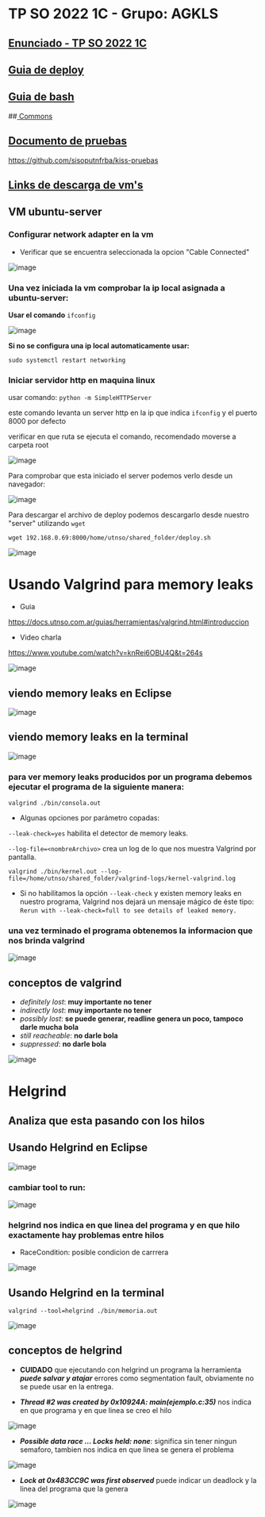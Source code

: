 # TP SO 2022 1C - Grupo: AGKLS

## [Enunciado - TP SO 2022 1C](https://docs.google.com/document/d/17WP76Vsi6ZrYlpYT8xOPXzLf42rQgtyKsOdVkyL5Jj0/edit)

## [Guia de deploy ](https://docs.utnso.com.ar/guias/herramientas/deploy.html#objetivo)

## [Guia de bash](https://docs.utnso.com.ar/guias/consola/bash.html#comandos-basicos)

##[ Commons](https://github.dev/sisoputnfrba/so-commons-library/tree/master/src)

## [Documento de pruebas](https://docs.google.com/document/d/1SBBTCweMCiBg6TPTt7zxdinRh4ealRasbu0bVlkty5o/edit) 

https://github.com/sisoputnfrba/kiss-pruebas

## [Links de descarga de vm's](https://www.utnso.com.ar/recursos/maquinas-virtuales/)

## VM ubuntu-server

### Configurar network adapter en la vm

- Verificar que se encuentra seleccionada la opcion "Cable Connected"

![image](https://user-images.githubusercontent.com/62452207/181865772-c5fca0cc-d5cf-45e2-a120-b103bf49cdf7.png)

### Una vez iniciada la vm comprobar la ip local asignada a ubuntu-server:

**Usar el comando** `ifconfig`

![image](https://user-images.githubusercontent.com/62452207/181865973-ed7442f3-d4de-4601-9e8f-297a115b7e61.png)

**Si no se configura una ip local automaticamente usar:**

`sudo systemctl restart networking`

### Iniciar servidor http en maquina linux 

usar comando: `python -m SimpleHTTPServer`

este comando levanta un server http en la ip que indica `ifconfig` y el puerto 8000 por defecto

verificar en que ruta se ejecuta el comando, recomendado moverse a carpeta root

![image](https://user-images.githubusercontent.com/62452207/181870733-9f381f8f-6629-4827-8845-6e74048fd245.png)

Para comprobar que esta iniciado el server podemos verlo desde un navegador: 

![image](https://user-images.githubusercontent.com/62452207/181870711-18651211-1e46-439a-8a62-66981ade3926.png)

Para descargar el archivo de deploy podemos descargarlo desde nuestro "server" utilizando `wget`

`wget 192.168.0.69:8000/home/utnso/shared_folder/deploy.sh`

![image](https://user-images.githubusercontent.com/62452207/181871505-c68fbb81-49e5-4ded-90a2-22553a38bf79.png)

# Usando Valgrind para memory leaks

- Guia

https://docs.utnso.com.ar/guias/herramientas/valgrind.html#introduccion

- Video charla

https://www.youtube.com/watch?v=knRei6OBU4Q&t=264s

![image](https://user-images.githubusercontent.com/62452207/182000819-71c6f3a8-56e6-4399-b29f-593e0310f806.png)

## viendo memory leaks en Eclipse

![image](https://user-images.githubusercontent.com/62452207/182001168-79480544-77b6-449a-96b1-90b7819cacea.png) 

## viendo memory leaks en la terminal

![image](https://user-images.githubusercontent.com/62452207/182001697-a7cebbfd-38c0-43bc-a259-76b6fc1bb61b.png)

### para ver memory leaks producidos por un programa debemos ejecutar el programa de la siguiente manera:

`valgrind ./bin/consola.out`

- Algunas opciones por parámetro copadas:

`--leak-check=yes` habilita el detector de memory leaks.	

`--log-file=<nombreArchivo>` crea un log de lo que nos muestra Valgrind por pantalla. 

`valgrind ./bin/kernel.out --log-file=/home/utnso/shared_folder/valgrind-logs/kernel-valgrind.log`

- Si no habilitamos la opción `--leak-check` y existen memory leaks en nuestro programa, Valgrind nos dejará un mensaje mágico de éste tipo: `Rerun with --leak-check=full to see details of leaked memory.`

### una vez terminado el programa obtenemos la informacion que nos brinda valgrind

![image](https://user-images.githubusercontent.com/62452207/182001907-9839476b-03a4-4bab-92db-181ff424ceeb.png)

## conceptos de valgrind 

- *definitely lost*: **muy importante no tener**
- *indirectly lost*: **muy importante no tener**
- *possibly lost*: **se puede generar, readline genera un poco, tampoco darle mucha bola**
- *still reacheable*: **no darle bola**
- *suppressed*: **no darle bola**

![image](https://user-images.githubusercontent.com/62452207/182001710-08fb0ce0-3817-4df0-a1e2-373f1c228ac1.png)

# Helgrind

## Analiza que esta pasando con los hilos

## Usando Helgrind en Eclipse

![image](https://user-images.githubusercontent.com/62452207/182002029-bdf5b64e-5b25-4c92-88e7-a85a6da81abf.png)

### cambiar tool to run:

![image](https://user-images.githubusercontent.com/62452207/182002048-3da26c85-7ea5-4e7c-922d-241a20dd357f.png)

### helgrind nos indica en que linea del programa y en que hilo exactamente hay problemas entre hilos

- RaceCondition: posible condicion de carrrera 

![image](https://user-images.githubusercontent.com/62452207/182002082-19756c83-28a0-4403-9fc3-9e694022cc64.png)

## Usando Helgrind en la terminal

`valgrind --tool=helgrind ./bin/memoria.out`

![image](https://user-images.githubusercontent.com/62452207/182002145-aca607ab-b3c5-4c66-a711-b5f1d5a1543e.png)

## conceptos de helgrind 

- **CUIDADO** que ejecutando con helgrind un programa la herramienta _**puede salvar y atajar**_ errores como segmentation fault, obviamente no se puede usar en la entrega.

- ***Thread #2 was created by 0x10924A: main(ejemplo.c:35)*** nos indica en que programa y en que linea se creo el hilo

![image](https://user-images.githubusercontent.com/62452207/182002331-ee6e374e-5151-480c-ad20-3b97f1e52f02.png)

- ***Possible data race ... Locks held: none***: significa sin tener ningun semaforo, tambien nos indica en que linea se genera el problema

![image](https://user-images.githubusercontent.com/62452207/182002319-e3310532-79f9-4549-ba3f-617e9b517aff.png)

- ***Lock at 0x483CC9C was first observed*** puede indicar un deadlock y la linea del programa que la genera

![image](https://user-images.githubusercontent.com/62452207/182002404-ec2a9916-d8ac-4e6e-88de-31add1ef5e7a.png)
